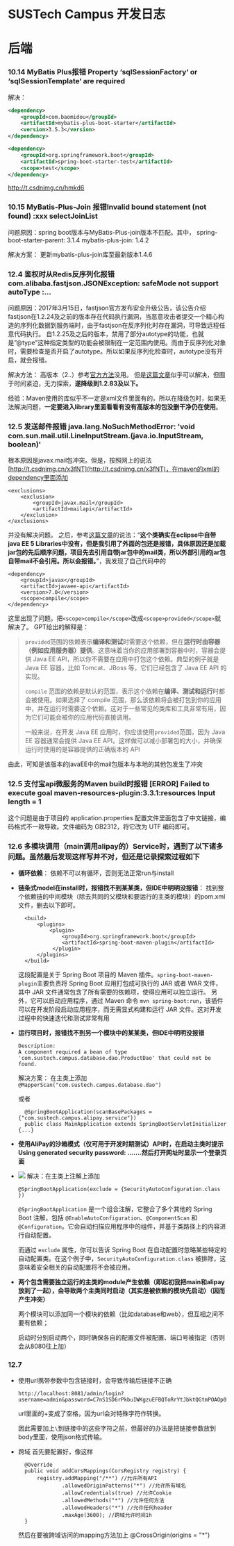# SUSTech Campus 开发日志

# 后端

### 10.14 MyBatis Plus报错 Property ‘sqlSessionFactory‘ or ‘sqlSessionTemplate‘ are required

解决：

```xml
<dependency>
    <groupId>com.baomidou</groupId>
    <artifactId>mybatis-plus-boot-starter</artifactId>
    <version>3.5.3</version>
</dependency>

<dependency>
    <groupId>org.springframework.boot</groupId>
    <artifactId>spring-boot-starter-test</artifactId>
    <scope>test</scope>
</dependency>
```

http://t.csdnimg.cn/hmkd6



### 10.15 MyBatis-Plus-Join 报错Invalid bound statement (not found) :xxx selectJoinList 

问题原因：spring boot版本与MyBatis-Plus-join版本不匹配。其中，
spring-boot-starter-parent: 3.1.4
mybatis-plus-join: 1.4.2

解决方案：
更新mybatis-plus-join库至最新版本1.4.6

### 12.4 鉴权时从Redis反序列化报错 com.alibaba.fastjson.JSONException: safeMode not support autoType :...
问题原因：2017年3月15日，fastjson官方发布安全升级公告，该公告介绍fastjson在1.2.24及之前的版本存在代码执行漏洞，当恶意攻击者提交一个精心构造的序列化数据到服务端时，由于fastjson在反序列化时存在漏洞，可导致远程任意代码执行。 自1.2.25及之后的版本，禁用了部分autotype的功能，也就是”@type”这种指定类型的功能会被限制在一定范围内使用。而由于反序列化对象时，需要检查是否开启了autotype。所以如果反序列化检查时，autotype没有开启，就会报错。

解决方法：
高版本（2.*.*）参考[官方方法](https://github.com/alibaba/fastjson/wiki/enable_autotype)没用。
但是[这篇文章](https://huaweidevelopers.csdn.net/648c341010821a64020deae0.html)似乎可以解决，但囿于时间紧迫，无力探索，**遂降级到1.2.83及以下。**

经验：Maven使用的库似乎不一定是xml文件里面有的。所以在降级包时，如果无法解决问题，**一定要进入library里面看看有没有高版本的包没删干净仍在使用**。

### 12.5 发送邮件报错 java.lang.NoSuchMethodError: 'void com.sun.mail.util.LineInputStream.<init>(java.io.InputStream, boolean)'
根本原因是javax.mail包冲突。但是，按照网上的说法[http://t.csdnimg.cn/x3fNT](http://t.csdnimg.cn/x3fNT)，在maven的xml的dependency里面添加
```
<exclusions>
    <exclusion>
        <groupId>javax.mail</groupId>
        <artifactId>mailapi</artifactId>
    </exclusion>
</exclusions>
```
并没有解决问题。
之后，参考[这篇文章](https://www.cnblogs.com/cyb-652356/p/11718424.html)的说法：“**这个类确实在eclipse中自带java EE 5 Libraries中没有，但是我引用了外面的包还是报错，具体原因还是加载jar包的先后顺序问题，项目先去引用自带jar包中的mail类，所以外部引用的jar包自带mail不会引用。所以会报错。**”，我发现了自己代码中的
```
<dependency>
    <groupId>javax</groupId>
    <artifactId>javaee-api</artifactId>
    <version>7.0</version>
    <scope>compile</scope>
</dependency>
```
这里出现了问题。把`<scope>compile</scope>`改成`<scope>provided</scope>`就解决了。
GPT给出的解释是：
> `provided`范围的依赖表示**编译和测试**时需要这个依赖，但在**运行时由容器（例如应用服务器）提供**。这意味着当你的应用部署到容器中时，容器会提供 Java EE API，所以你不需要在应用中打包这个依赖。典型的例子就是 Java EE 容器，比如 Tomcat、JBoss 等，它们已经包含了 Java EE API 的实现。
> 
> `compile` 范围的依赖是默认的范围，表示这个依赖在**编译、测试和运行**时都会被使用。如果选择了 compile 范围，那么该依赖将会被打包到你的应用中，并在运行时需要这个依赖。这对于一些常见的类库和工具非常有用，因为它们可能会被你的应用代码直接调用。
> 
> 一般来说，在开发 Java EE 应用时，你应该使用`provided`范围，因为 Java EE 容器通常会提供 Java EE API。这样做可以减小部署包的大小，并确保运行时使用的是容器提供的正确版本的 API

由此，可知是该版本的javaEE中的mail包版本与本地的其他包发生了冲突

### 12.5 支付宝api微服务的Maven build时报错 \[ERROR\] Failed to execute goal maven-resources-plugin:3.3.1:resources Input length = 1
这个问题是由于项目的 application.properties 配置文件里面包含了中文链接，编码格式不一致导致。文件编码为 GB2312，将它改为 UTF 编码即可。

### 12.6 多模块调用（main调用alipay的）Service时，遇到了以下诸多问题。虽然最后发现这样写并不对，但还是记录探索过程如下
- **循环依赖**：
  依赖不可以有循环，否则无法正常run与install
- **链条式model在install时，报错找不到某某类，但IDE中明明没报错**：
  找到整个依赖链的中间模块（除去共同的父模块和要运行的主类的模块）的pom.xml文件，删去以下即可。
  ```
    <build>
        <plugins>
            <plugin>
                <groupId>org.springframework.boot</groupId>
                <artifactId>spring-boot-maven-plugin</artifactId>
             </plugin>
        </plugins>
    </build>
  ```
  这段配置是关于 Spring Boot 项目的 Maven 插件。`spring-boot-maven-plugin`主要负责将 Spring Boot 应用打包成可执行的 JAR 或者 WAR 文件，其中 JAR 文件通常包含了所有需要的依赖项，使得应用可以独立运行。
  另外，它可以启动应用程序，通过 Maven 命令 `mvn spring-boot:run`，该插件可以在开发阶段启动应用程序，而无需显式构建和运行 JAR 文件。这对开发过程中的快速迭代和测试非常有用
- **运行项目时，报错找不到另一个模块中的某某类，但IDE中明明没报错**
    ```
    Description:
    A component required a bean of type 'com.sustech.campus.database.dao.ProductDao' that could not be found.
    ```
    解决方案：
    在主类上添加   `@MapperScan("com.sustech.campus.database.dao")`
  
    或者
  ```
    @SpringBootApplication(scanBasePackages = {"com.sustech.campus.alipay.service"}) 
    public class MainApplication extends SpringBootServletInitializer {...}
  ```
- **使用AliPay的沙箱模式（仅可用于开发时期测试）API时，在启动主类时提示Using generated security password:  .......然后打开网址时显示一个登录页面**
- 
  ![](https://cdn.jsdelivr.net/gh/Evan-Sukhoi/ImageHost@main/img/20231207015420.png)
  解决：在主类上注解上添加
  ```
  @SpringBootApplication(exclude = {SecurityAutoConfiguration.class })
  ```
  `@SpringBootApplication` 是一个组合注解，它整合了多个其他的 Spring Boot 注解，包括 `@EnableAutoConfiguration`、`@ComponentScan` 和 `@Configuration`。它会自动扫描应用程序中的组件，并基于类路径上的内容进行自动配置。
  
    而通过 `exclude` 属性，你可以告诉 Spring Boot 在自动配置时忽略某些特定的自动配置类。在这个例子中，`SecurityAutoConfiguration.class` 被排除，这意味着安全相关的自动配置将不会被应用。
- **两个包含需要独立运行的主类的module产生依赖（即起初我把main和alipay放到了一起），会导致两个主类同时启动（其实是被依赖的模块先启动）（因而产生冲突）**
  
  两个模块可以添加同一个模块的依赖（比如database和web），但互相之间不要有依赖；

  启动时分别启动两个，同时确保各自的配置文件被配置、端口号被指定（否则会从8080往上加）

### 12.7 
- 使用url携带参数中包含链接时，会导致传输后链接不正确
   ```
  http://localhost:8081/admin/login?username=admin&password=C7nS1SD6rPkbuIWKgzuEFBQToRrYtJbktQGtmPOAOp0Lu03rcEHFAUxGIxTsuYuEykXKJKAdgh9H6YgOP4i8rxTvMwuJE5pidekoYgBAMwHo0uISshwLZx5FGQKPDdSnY5LGSworGjU8+O71dC9PBQxVR/Rt5I4W2rPZxHzgnzs=
  ```
  url里面的+变成了空格，因为url会对特殊字符作转换。
  
  因此需要加上`\`到链接中的这些字符之前，但最好的办法是把链接参数放到body里面，使用json格式传输。

- 跨域
  首先要配置好，像这样
  ```
    @Override
    public void addCorsMappings(CorsRegistry registry) {
        registry.addMapping("/**") //允许所有API
                .allowedOriginPatterns("*") //允许所有域名
                .allowCredentials(true) //允许Cookie
                .allowedMethods("*") //允许任何方法
                .allowedHeaders("*") //允许任何header
                .maxAge(3600); //跨域允许时间1h
    }
  ```
  然后在要被跨域访问的mapping方法加上  @CrossOrigin(origins = "*")
